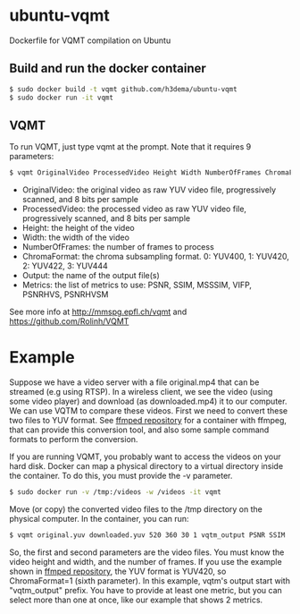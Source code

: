 # ubuntu-vqmt
Dockerfile for VQMT compilation on Ubuntu


## Build and run the docker container
```bash
$ sudo docker build -t vqmt github.com/h3dema/ubuntu-vqmt
$ sudo docker run -it vqmt
```

## VQMT

To run VQMT, just type vqmt at the prompt.
Note that it requires 9 parameters:

```bash
$ vqmt OriginalVideo ProcessedVideo Height Width NumberOfFrames ChromaFormat Output Metrics
```

* OriginalVideo: the original video as raw YUV video file, progressively scanned, and 8 bits per sample 
* ProcessedVideo: the processed video as raw YUV video file, progressively scanned, and 8 bits per sample 
* Height: the height of the video 
* Width: the width of the video 
* NumberOfFrames: the number of frames to process 
* ChromaFormat: the chroma subsampling format. 0: YUV400, 1: YUV420, 2: YUV422, 3: YUV444 
* Output: the name of the output file(s) 
* Metrics: the list of metrics to use: PSNR, SSIM, MSSSIM, VIFP, PSNRHVS, PSNRHVSM

See more info at  http://mmspg.epfl.ch/vqmt  and  https://github.com/Rolinh/VQMT

# Example

Suppose we have a video server with a file original.mp4 that can be streamed (e.g using RTSP).
In a wireless client, we see the video (using some video player) and download (as downloaded.mp4) it to our computer.
We can use VQTM to compare these videos.
First we need to convert these two files to YUV format. See [ffmped repository](https://github.com/h3dema/ubuntu-ffmpeg) for a container with ffmpeg, that can provide this conversion tool, and also some sample command formats to perform the conversion.

If you are running VQMT, you probably want to access the videos on your hard disk.
Docker can map a physical directory to a virtual directory inside the container.
To do this, you must provide the -v parameter.

```bash
$ sudo docker run -v /tmp:/videos -w /videos -it vqmt
```
Move (or copy) the converted video files to the /tmp directory on the physical computer.
In the container, you can run:

```bash
$ vqmt original.yuv downloaded.yuv 520 360 30 1 vqtm_output PSNR SSIM
```

So, the first and second parameters are the video files. You must know the video height and width, and the number of frames.
If you use the example shown in [ffmped repository](https://github.com/h3dema/ubuntu-ffmpeg), the YUV format is YUV420, so ChromaFormat=1 (sixth parameter). In this example, vqtm's output start with "vqtm_output" prefix.
You have to provide at least one metric, but you can select more than one at once, like our example that shows 2 metrics.
